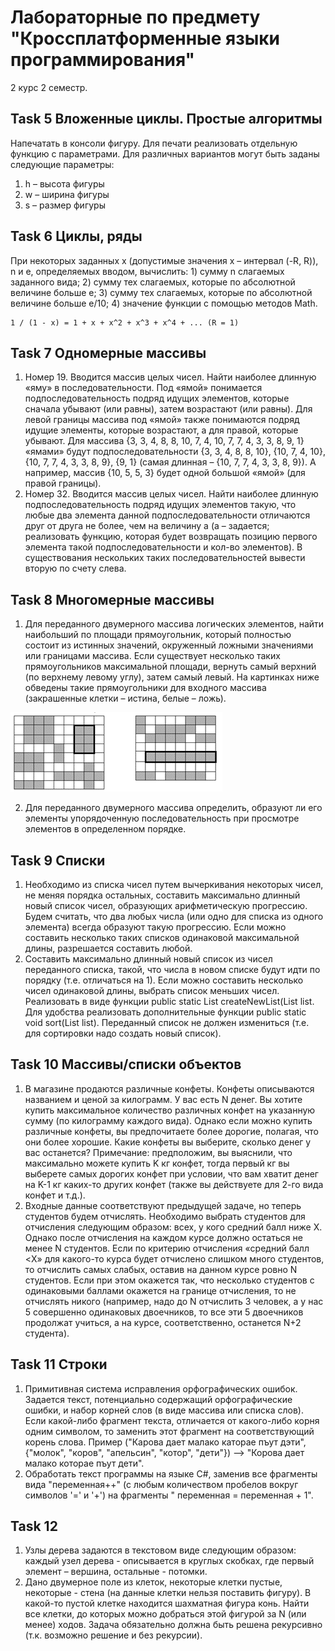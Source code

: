 # Лабораторные по предмету "Кроссплатформенные языки программирования"
2 курс 2 семестр.

## Task 5 Вложенные циклы. Простые алгоритмы
Напечатать в консоли фигуру.
Для печати реализовать отдельную функцию с параметрами.
Для различных вариантов могут быть заданы следующие параметры:
1.	h – высота фигуры
2.	w – ширина фигуры
3.	s – размер фигуры

			  
## Task 6 Циклы, ряды
При некоторых заданных x (допустимые значения x – интервал (-R, R)), n и e, определяемых вводом, вычислить:
	1) сумму n слагаемых заданного вида;
	2) сумму тех слагаемых, которые по абсолютной величине больше e;
	3) сумму тех слагаемых, которые по абсолютной величине больше e/10;
	4) значение функции с помощью методов Math.

	1 / (1 - x) = 1 + x + x^2 + x^3 + x^4 + ... (R = 1)
	
## Task 7 Одномерные массивы
1.	Номер 19. Вводится массив целых чисел. Найти наиболее длинную «яму» в последовательности. Под «ямой» понимается подпоследовательность подряд идущих элементов, которые сначала убывают (или равны), затем возрастают (или равны). Для левой границы массива под «ямой» также понимаются подряд идущие элементы, которые возрастают, а для правой, которые убывают. Для массива {3, 3, 4, 8, 8, 10, 7, 4, 10, 7, 7, 4, 3, 3, 8, 9, 1} «ямами» будут подпоследовательности {3, 3, 4, 8, 8, 10}, {10, 7, 4, 10}, {10, 7, 7, 4, 3, 3, 8, 9}, {9, 1} (самая длинная – {10, 7, 7, 4, 3, 3, 8, 9}). А например, массив {10, 5, 5, 3} будет одной большой «ямой» (для правой границы).
2.	Номер 32. Вводится массив целых чисел. Найти наиболее длинную подпоследовательность подряд идущих элементов такую, что любые два элемента данной подпоследовательности отличаются друг от друга не более, чем на величину a (а – задается; реализовать функцию, которая будет возвращать позицию первого элемента такой подпоследовательности и кол-во элементов). В существования нескольких таких последовательностей вывести вторую по счету слева. 

## Task 8 Многомерные массивы
1. Для переданного двумерного массива логических элементов, найти наибольший по площади прямоугольник, который полностью состоит из истинных значений, окруженный ложными значениями или границами массива. Если существует несколько таких прямоугольников максимальной площади, вернуть самый верхний (по верхнему левому углу), затем самый левый. На картинках ниже обведены такие прямоугольники для входного массива (закрашенные клетки – истина, белые – ложь).

![Task 8_1](https://github.com/LavRyx/Cppl/raw/main/images/Task8_1.png)

2. Для переданного двумерного массива определить, образуют ли его элементы упорядоченную последовательность при просмотре элементов в определенном порядке.



## Task 9 Списки
1. Необходимо из списка чисел путем вычеркивания некоторых чисел, не меняя порядка остальных, составить максимально длинный новый список чисел, образующих арифметическую прогрессию. Будем считать, что два любых числа (или одно для списка из одного элемента) всегда образуют такую прогрессию. Если можно составить несколько таких списков одинаковой максимальной длины, разрешается составить любой.
2. Составить максимально длинный новый список из чисел переданного списка, такой, что числа в новом списке будут идти по порядку (т.е. отличаться на 1). Если можно составить несколько чисел одинаковой длины, выбрать список меньших чисел. Реализовать в виде функции public static List<Integer> createNewList(List<Integer> list. Для удобства реализовать дополнительные функции public static void sort(List<Integer> list). Переданный список не должен измениться (т.е. для сортировки надо создать новый список).


## Task 10 Массивы/списки объектов
1. В магазине продаются различные конфеты. Конфеты описываются названием и ценой за килограмм. У вас есть N денег. Вы хотите купить максимальное количество различных конфет на указанную сумму (по килограмму каждого вида). Однако если можно купить различные конфеты, вы предпочитаете более дорогие, полагая, что они более хорошие. Какие конфеты вы выберите, сколько денег у вас останется?
Примечание: предположим, вы выяснили, что максимально можете купить K кг конфет, тогда первый кг вы выберете самых дорогих конфет при условии, что вам хватит денег на K-1 кг каких-то других конфет (также вы действуете для 2-го вида конфет и т.д.).
2. Входные данные соответствуют предыдущей задаче, но теперь студентов будем отчислять. Необходимо выбрать студентов для отчисления следующим образом: всех, у кого средний балл ниже X. Однако после отчисления на каждом курсе должно остаться не менее N студентов. Если по критерию отчисления «средний балл <X» для какого-то курса будет отчислено слишком много студентов, то отчислить самых слабых, оставив на данном курсе ровно N студентов. Если при этом окажется так, что несколько студентов с одинаковыми баллами окажется на границе отчисления, то не отчислять никого (например, надо до N отчислить 3 человек, а у нас 5 совершенно одинаковых двоечников, то все эти 5 двоечников продолжат учиться, а на курсе, соответственно, останется N+2 студента).


## Task 11 Строки
1. Примитивная система исправления орфографических ошибок. Задается текст, потенциально содержащий орфографические ошибки, и набор корней слов (в виде массива или списка слов). Если какой-либо фрагмент текста, отличается от какого-либо корня одним символом, то заменить этот фрагмент на соответствующий корень слова. Пример ("Карова дает малако каторае пъут дэти", {"молок", "коров", "апельсин", "котор", "дети"}) –> "Корова дает малако которае пъут дети".
2. Обработать текст программы на языке C#, заменив все фрагменты вида "переменная++" (с любым количеством пробелов вокруг символов '=' и '+') на фрагменты " переменная = переменная + 1".

## Task 12 
1. Узлы дерева задаются в текстовом виде следующим образом: каждый узел дерева - описывается в круглых скобках, где первый элемент – вершина, остальные - потомки.
2. Дано двумерное поле из клеток, некоторые клетки пустые, некоторые - стена (на данные клетки нельзя поставить фигуру). В какой-то пустой клетке находится шахматная фигура конь. Найти все клетки, до которых можно добраться этой фигурой за N (или менее) ходов.
Задача обязательно должна быть решена рекурсивно (т.к. возможно решение и без рекурсии).

